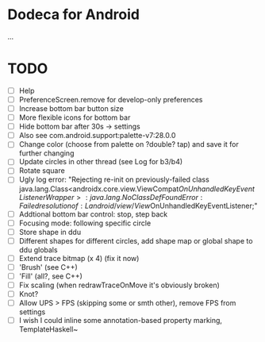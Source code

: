 # Dodeca for Android
...
# TODO
- [ ] Help
- [ ] PreferenceScreen.remove for develop-only preferences
- [ ] Increase bottom bar button size
- [ ] More flexible icons for bottom bar
- [ ] Hide bottom bar after 30s -> settings
- [ ] Also see com.android.support:palette-v7:28.0.0
- [ ] Change color (choose from palette on ?double? tap) and save it for further changing
- [ ] Update circles in other thread (see Log for b3/b4)
- [ ] Rotate square
- [ ] Ugly log error: "Rejecting re-init on previously-failed class java.lang.Class<androidx.core.view.ViewCompat$OnUnhandledKeyEventListenerWrapper>: java.lang.NoClassDefFoundError: Failed resolution of: Landroid/view/View$OnUnhandledKeyEventListener;"
- [ ] Addtional bottom bar control: stop, step back
- [ ] Focusing mode: following specific circle
- [ ] Store shape in ddu
- [ ] Different shapes for different circles, add shape map or global shape to ddu globals
- [ ] Extend trace bitmap (x 4) (fix it now)
- [ ] 'Brush' (see C++)
- [ ] 'Fill' (all?, see C++)
- [ ] Fix scaling (when redrawTraceOnMove it's obviously broken)
- [ ] Knot?
- [ ] Allow UPS > FPS (skipping some or smth other), remove FPS from settings
- [ ] I wish I could inline some annotation-based property marking, TemplateHaskell~
